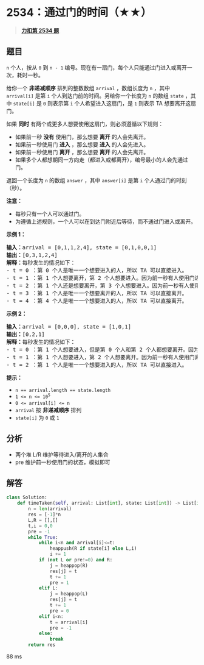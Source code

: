 # 2534：通过门的时间（★★）


> <u>**[力扣第 2534 题](https://leetcode.cn/problems/time-taken-to-cross-the-door/)**</u>

## 题目

<p><code>n</code> 个人，按从 <code>0</code> 到 <code>n - 1</code> 编号。现在有一扇门，每个人只能通过门进入或离开一次，耗时一秒。</p>

<p>给你一个 <strong>非递减顺序</strong> 排列的整数数组 <code>arrival</code> ，数组长度为 <code>n</code> ，其中 <code>arrival[i]</code> 是第 <code>i</code> 个人到达门前的时间。另给你一个长度为 <code>n</code> 的数组 <code>state</code> ，其中 <code>state[i]</code> 是 <code>0</code> 则表示第 <code>i</code> 个人希望进入这扇门，是 <code>1</code> 则表示 TA 想要离开这扇门。</p>

<p>如果 <strong>同时</strong> 有两个或更多人想要使用这扇门，则必须遵循以下规则：</p>

<ul>
<li>如果前一秒 <strong>没有</strong> 使用门，那么想要 <strong>离开</strong> 的人会先离开。</li>
<li>如果前一秒使用门 <strong>进入</strong> ，那么想要 <strong>进入</strong> 的人会先进入。</li>
<li>如果前一秒使用门 <strong>离开</strong> ，那么想要 <strong>离开</strong> 的人会先离开。</li>
<li>如果多个人都想朝同一方向走（都进入或都离开），编号最小的人会先通过门。</li>
</ul>

<p>返回一个长度为 <code>n</code> 的数组<em> </em><code>answer</code><em> </em>，其中<em> </em><code>answer[i]</code><em> </em>是第 <code>i</code> 个人通过门的时刻（秒）。</p>
<strong>注意：</strong>

<ul>
<li>每秒只有一个人可以通过门。</li>
<li>为遵循上述规则，一个人可以在到达门附近后等待，而不通过门进入或离开。</li>
</ul>



<p><strong>示例 1：</strong></p>

<pre>
<strong>输入：</strong>arrival = [0,1,1,2,4], state = [0,1,0,0,1]
<strong>输出：</strong>[0,3,1,2,4]
<strong>解释：</strong>每秒发生的情况如下：
- t = 0 ：第 0 个人是唯一一个想要进入的人，所以 TA 可以直接进入。
- t = 1 ：第 1 个人想要离开，第 2 个人想要进入。因为前一秒有人使用门进入，所以第 2 个人先进入。
- t = 2 ：第 1 个人还是想要离开，第 3 个人想要进入。因为前一秒有人使用门进入，所以第 3 个人先进入。
- t = 3 ：第 1 个人是唯一一个想要离开的人，所以 TA 可以直接离开。
- t = 4 ：第 4 个人是唯一一个想要进入的人，所以 TA 可以直接离开。
</pre>

<p><strong>示例 2：</strong></p>

<pre>
<strong>输入：</strong>arrival = [0,0,0], state = [1,0,1]
<strong>输出：</strong>[0,2,1]
<strong>解释：</strong>每秒发生的情况如下：
- t = 0 ：第 1 个人想要进入，但是第 0 个人和第 2 个人都想要离开。因为前一秒没有使用门，所以想要离开的人会先离开。又因为第 0 个人的编号更小，所以 TA 先离开。
- t = 1 ：第 1 个人想要进入，第 2 个人想要离开。因为前一秒有人使用门离开，所以第 2 个人先离开。
- t = 2 ：第 1 个人是唯一一个想要进入的人，所以 TA 可以直接进入。
</pre>



<p><strong>提示：</strong></p>

<ul>
<li><code>n == arrival.length == state.length</code></li>
<li><code>1 &lt;= n &lt;= 10<sup>5</sup></code></li>
<li><code>0 &lt;= arrival[i] &lt;= n</code></li>
<li><code>arrival</code> 按 <strong>非递减顺序</strong> 排列</li>
<li><code>state[i]</code> 为 <code>0</code> 或 <code>1</code></li>
</ul>


## 分析

- 两个堆 L/R 维护等待进入/离开的人集合
- pre 维护前一秒使用门的状态，模拟即可
## 解答

```python
class Solution:
    def timeTaken(self, arrival: List[int], state: List[int]) -> List[int]:
        n = len(arrival)
        res = [-1]*n
        L,R = [],[]
        t,i = 0,0
        pre = -1
        while True:
            while i<n and arrival[i]<=t:
                heappush(R if state[i] else L,i)
                i += 1
            if (not L or pre!=0) and R:
                j = heappop(R)
                res[j] = t
                t += 1
                pre = 1
            elif L:
                j = heappop(L)
                res[j] = t
                t += 1
                pre = 0
            elif i<n:
                t = arrival[i]
                pre = -1
            else:
                break
        return res
```
88 ms
